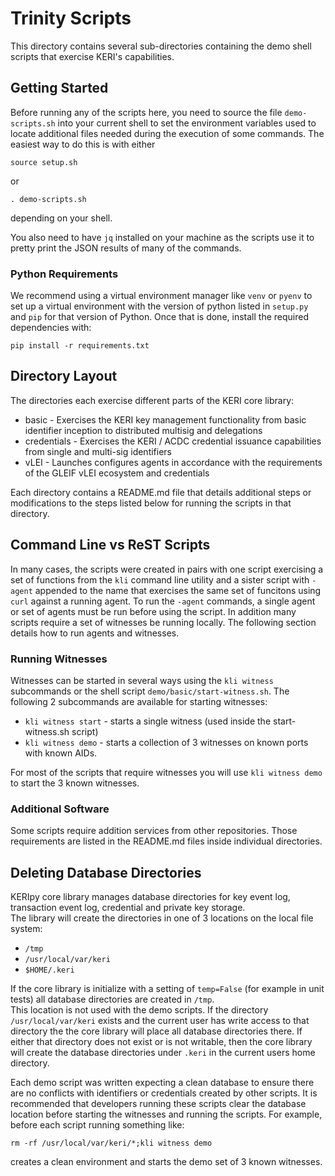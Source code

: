 # Trinity Scripts

This directory contains several sub-directories containing the demo shell scripts that exercise KERI's capabilities.

## Getting Started
Before running any of the scripts here, you need to source the file `demo-scripts.sh` into your current shell to set
the environment variables used to locate additional files needed during the execution of some commands.  The easiest way to
do this is with either

`source setup.sh`

or

`. demo-scripts.sh`

depending on your shell.

You also need to have `jq` installed on your machine as the scripts use it to pretty print the JSON results of many of the 
commands.

### Python Requirements
We recommend using a virtual environment manager like `venv` or `pyenv` to set up a virtual environment with the version
of python listed in `setup.py` and `pip` for that version of Python.   Once that is done, install the required dependencies with:

`pip install -r requirements.txt`


## Directory Layout
The directories each exercise different parts of the KERI core library:

* basic - Exercises the KERI key management functionality from basic identifier inception to distributed multisig and delegations
* credentials - Exercises the KERI / ACDC credential issuance capabilities from single and multi-sig identifiers
* vLEI - Launches configures agents in accordance with the requirements of the GLEIF vLEI ecosystem and credentials

Each directory contains a README.md file that details additional steps or modifications to the steps listed below for running
the scripts in that directory.

## Command Line vs ReST Scripts
In many cases, the scripts were created in pairs with one script exercising a set of functions from the `kli` command line
utility and a sister script with `-agent` appended to the name that exercises the same set of funcitons using `curl` against
a running agent.  To run the `-agent` commands, a single agent or set of agents must be run before using the script.  In addition
many scripts require a set of witnesses be running locally.  The following section details how to run agents and witnesses.

### Running Witnesses
Witnesses can be started in several ways using the `kli witness` subcommands or the shell script `demo/basic/start-witness.sh`.  The
following 2 subcommands are available for starting witnesses:

* `kli witness start` - starts a single witness (used inside the start-witness.sh script)
* `kli witness demo` - starts a collection of 3 witnesses on known ports with known AIDs.

For most of the scripts that require witnesses you will use `kli witness demo` to start the 3 known witnesses.


### Additional Software
Some scripts require addition services from other repositories.  Those requirements are listed in the README.md files 
inside individual directories.


## Deleting Database Directories
KERIpy core library manages database directories for key event log, transaction event log, credential and private key storage.  
The library will create the directories in one of 3 locations on the local file system:

* `/tmp`
* `/usr/local/var/keri`
* `$HOME/.keri`

If the core library is initialize with a setting of `temp=False` (for example in unit tests) all database directories are created in `/tmp`.  
This location is not used with the demo scripts.  If the directory `/usr/local/var/keri` exists and the current user has write access to that directory
the the core library will place all database directories there.  If either that directory does not exist or is not writable, then the core library
will create the database directories under `.keri` in the current users home directory.

Each demo script was written expecting a clean database to ensure there are no conflicts with identifiers or credentials created
by other scripts.  It is recommended that developers running these scripts clear the database location before starting the witnesses
and running the scripts.  For example, before each script running something like: 

`rm -rf /usr/local/var/keri/*;kli witness demo`

creates a clean environment and starts the demo set of 3 known witnesses.
